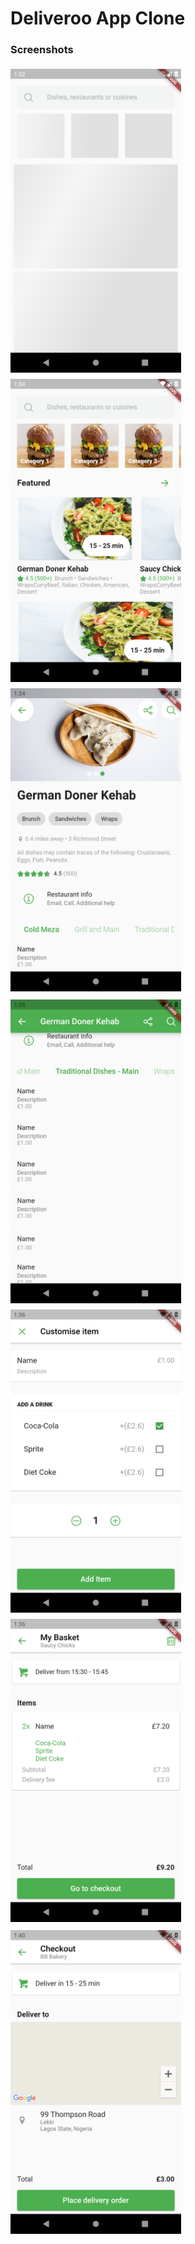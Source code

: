 # Deliveroo App Clone

### Screenshots
<img src="screenshots/Screenshot_1626870772.png" vspace="5" align="left" width=273 />
<img src="screenshots/Screenshot_1626870863.png" vspace="5" align="left" width=273 />
<img src="screenshots/Screenshot_1626870877.png" vspace="5" width=273 />

<img src="screenshots/Screenshot_1626870915.png" vspace="5" align="left" width=273 />
<img src="screenshots/Screenshot_1626870991.png" vspace="5" align="left" width=273 />
<img src="screenshots/Screenshot_1626871020.png" vspace="5" width=273 />

<img src="screenshots/Screenshot_1626871239.png" vspace="5" width=273 />
